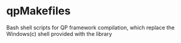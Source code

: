 qpMakefiles
===========

Bash shell scripts for QP framework compilation, which replace the Windows(c) shell provided with the library
